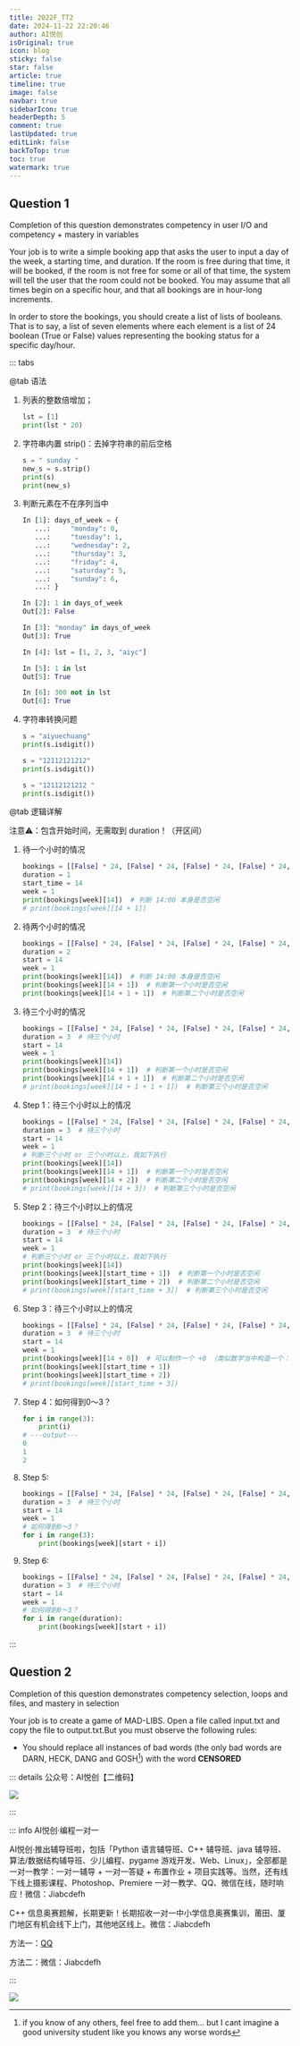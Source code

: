 ```yaml
---
title: 2022F_TT2
date: 2024-11-22 22:20:46
author: AI悦创
isOriginal: true
icon: blog
sticky: false
star: false
article: true
timeline: true
image: false
navbar: true
sidebarIcon: true
headerDepth: 5
comment: true
lastUpdated: true 
editLink: false
backToTop: true
toc: true
watermark: true
---
```


## Question 1

Completion of this question demonstrates competency in user I/O and competency + mastery in variables

Your job is to write a simple booking app that asks the user to input a day of the week, a starting time, and duration. If the room is free during that time, it will be booked, if the room is not free for some or all of that time, the system will tell the user that the room could not be booked. You may assume that all times begin on a specific hour, and that all bookings are in hour-long increments.

In order to store the bookings, you should create a list of lists of booleans. That is to say, a list of seven elements where each element is a list of 24 boolean (True or False) values representing the booking status for a specific day/hour.

::: tabs

@tab 语法

1. 列表的整数倍增加；

    ```python
    lst = [1]
    print(lst * 20)
    ```

2. 字符串内置 strip()：去掉字符串的前后空格

    ```python
    s = " sunday "
    new_s = s.strip()
    print(s)
    print(new_s)
    ```

3. 判断元素在不在序列当中

    ```python
    In [1]: days_of_week = {
       ...:     "monday": 0,
       ...:     "tuesday": 1,
       ...:     "wednesday": 2,
       ...:     "thursday": 3,
       ...:     "friday": 4,
       ...:     "saturday": 5,
       ...:     "sunday": 6,
       ...: }
    
    In [2]: 1 in days_of_week
    Out[2]: False
    
    In [3]: "monday" in days_of_week
    Out[3]: True
    
    In [4]: lst = [1, 2, 3, "aiyc"]
    
    In [5]: 1 in lst
    Out[5]: True
    
    In [6]: 300 not in lst
    Out[6]: True
    ```

4. 字符串转换问题

    ```python
    s = "aiyuechuang"
    print(s.isdigit())
    
    s = "12112121212"
    print(s.isdigit())
    
    s = "12112121212 "
    print(s.isdigit())
    ```



@tab 逻辑详解

注意⚠️：包含开始时间，无需取到 duration！（开区间）

1. 待一个小时的情况

    ```python
    bookings = [[False] * 24, [False] * 24, [False] * 24, [False] * 24, [False] * 24, [False] * 24, [False] * 24]
    duration = 1
    start_time = 14
    week = 1
    print(bookings[week][14])  # 判断 14:00 本身是否空闲
    # print(bookings[week][14 + 1])
    ```

2. 待两个小时的情况

    ```python
    bookings = [[False] * 24, [False] * 24, [False] * 24, [False] * 24, [False] * 24, [False] * 24, [False] * 24]
    duration = 2
    start = 14
    week = 1
    print(bookings[week][14])  # 判断 14:00 本身是否空闲
    print(bookings[week][14 + 1])  # 判断第一个小时是否空闲
    print(bookings[week][14 + 1 + 1])  # 判断第二个小时是否空闲
    ```

3. 待三个小时的情况

    ```python
    bookings = [[False] * 24, [False] * 24, [False] * 24, [False] * 24, [False] * 24, [False] * 24, [False] * 24]
    duration = 3  # 待三个小时
    start = 14
    week = 1
    print(bookings[week][14])
    print(bookings[week][14 + 1])  # 判断第一个小时是否空闲
    print(bookings[week][14 + 1 + 1])  # 判断第二个小时是否空闲
    # print(bookings[week][14 + 1 + 1 + 1])  # 判断第三个小时是否空闲
    ```

4. Step 1：待三个小时以上的情况

    ```python
    bookings = [[False] * 24, [False] * 24, [False] * 24, [False] * 24, [False] * 24, [False] * 24, [False] * 24]
    duration = 3  # 待三个小时
    start = 14
    week = 1
    # 判断三个小时 or 三个小时以上，我如下执行
    print(bookings[week][14])
    print(bookings[week][14 + 1])  # 判断第一个小时是否空闲
    print(bookings[week][14 + 2])  # 判断第二个小时是否空闲
    # print(bookings[week][14 + 3])  # 判断第三个小时是否空闲
    ```

5. Step 2：待三个小时以上的情况

    ```python
    bookings = [[False] * 24, [False] * 24, [False] * 24, [False] * 24, [False] * 24, [False] * 24, [False] * 24]
    duration = 3  # 待三个小时
    start = 14
    week = 1
    # 判断三个小时 or 三个小时以上，我如下执行
    print(bookings[week][14])
    print(bookings[week][start_time + 1])  # 判断第一个小时是否空闲
    print(bookings[week][start_time + 2])  # 判断第二个小时是否空闲
    # print(bookings[week][start_time + 3])  # 判断第三个小时是否空闲
    ```

6. Step 3：待三个小时以上的情况

    ```python
    bookings = [[False] * 24, [False] * 24, [False] * 24, [False] * 24, [False] * 24, [False] * 24, [False] * 24]
    duration = 3  # 待三个小时
    start = 14
    week = 1
    print(bookings[week][14 + 0])  # 可以制作一个 +0 （类似数学当中构造一个：规律 or 公式）类似数学几何画辅助线
    print(bookings[week][start_time + 1])
    print(bookings[week][start_time + 2])
    # print(bookings[week][start_time + 3])
    ```

7. Step 4：如何得到0～3？

    ```python
    for i in range(3):
        print(i)
    # ---output---
    0
    1
    2
    ```

8. Step 5:

    ```python
    bookings = [[False] * 24, [False] * 24, [False] * 24, [False] * 24, [False] * 24, [False] * 24, [False] * 24]
    duration = 3  # 待三个小时
    start = 14
    week = 1
    # 如何得到0～3？
    for i in range(3):
        print(bookings[week][start + i])
    ```

9. Step 6:

    ```python
    bookings = [[False] * 24, [False] * 24, [False] * 24, [False] * 24, [False] * 24, [False] * 24, [False] * 24]
    duration = 3  # 待三个小时
    start = 14
    week = 1
    # 如何得到0～3？
    for i in range(duration):
        print(bookings[week][start + i])
    ```

    

:::



## Question 2

Completion of this question demonstrates competency selection, loops and files, and mastery in selection

Your job is to create a game of MAD-LIBS. Open a file called input.txt and copy the file to output.txt.But you must observe the following rules:

- You should replace all instances of bad words (the only bad words are DARN, HECK, DANG and GOSH[^1]) with the word **CENSORED**





[^1]:if you know of any others, feel free to add them... but I cant imagine a good university student like you knows any worse words



















::: details 公众号：AI悦创【二维码】

![](/gzh.jpg)

:::

::: info AI悦创·编程一对一

AI悦创·推出辅导班啦，包括「Python 语言辅导班、C++ 辅导班、java 辅导班、算法/数据结构辅导班、少儿编程、pygame 游戏开发、Web、Linux」，全部都是一对一教学：一对一辅导 + 一对一答疑 + 布置作业 + 项目实践等。当然，还有线下线上摄影课程、Photoshop、Premiere 一对一教学、QQ、微信在线，随时响应！微信：Jiabcdefh

C++ 信息奥赛题解，长期更新！长期招收一对一中小学信息奥赛集训，莆田、厦门地区有机会线下上门，其他地区线上。微信：Jiabcdefh

方法一：[QQ](http://wpa.qq.com/msgrd?v=3&uin=1432803776&site=qq&menu=yes)

方法二：微信：Jiabcdefh

:::

![](/zsxq.jpg)
